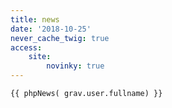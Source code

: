 ```yaml
---
title: news
date: '2018-10-25'
never_cache_twig: true
access:
    site:
        novinky: true
---
```


    {{ phpNews( grav.user.fullname) }}